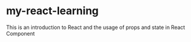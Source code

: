 # my-react-learning
This is an introduction to React and the usage of props and state in React Component
